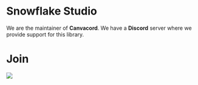 # Snowflake Studio
We are the maintainer of **Canvacord**. We have a **Discord** server where we provide support for this library.

# Join
[![](https://i.imgur.com/f6hNUfc.png)](https://discord.gg/2SUybzb)